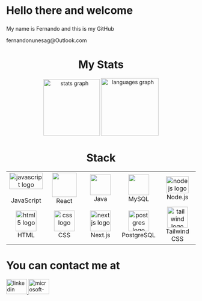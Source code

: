 <h1 align="left">Hello there and welcome</h2>

###

<p align="left">My name is Fernando and this is my GitHub</p>
<p align="left">fernandonunesag@Outlook.com</p>





<h1 align="center">My Stats</h2>



<div align="center">
  <img src="https://github-readme-stats.vercel.app/api?username=FernandoNunesAguiar&hide_title=false&hide_rank=false&show_icons=true&include_all_commits=true&count_private=true&disable_animations=false&theme=ayu-mirage&locale=en&hide_border=false&order=1" height="150" alt="stats graph"  />
  <img src="https://github-readme-stats.vercel.app/api/top-langs?username=FernandoNunesAguiar&locale=en&hide_title=false&layout=compact&card_width=320&langs_count=5&theme=ayu-mirage&hide_border=false&order=2" height="153" alt="languages graph"  />
</div>


<h1 align="center">Stack</h2>


<table align ="center" width="96">
  <tr>
    <td align="center" width="96">
      <div max-width="55" max-height="65" style="object-fit: cover">
      <img src="https://techstack-generator.vercel.app/js-icon.svg" width="100%" height="100%" alt="javascript logo"  />
      </div>
      <br>JavaScript
    </td>
    <td align="center" width="96">
      <img src="https://techstack-generator.vercel.app/react-icon.svg" width="65" height="65  alt="react logo"  />
      <br>React
    </td>
     <td align="center" width="96">
      <img src="https://techstack-generator.vercel.app/java-icon.svg" width="55" height="55 alt="java logo"  />
      <br>Java
     </td>
     <td align="center" width="96">
        <img src="https://techstack-generator.vercel.app/mysql-icon.svg"  width="55" height="55 alt="mysql logo""
        <br>MySQL
     </td>
     <td align="center" width="96">
      <img src="https://www.vectorlogo.zone/logos/nodejs/nodejs-ar21.svg" height="45" width="60" alt="nodejs logo"  />
      <br>Node.js
     </td>
    </tr>
    <tr>
     <td align="center" width="96">
      <img src="https://www.vectorlogo.zone/logos/w3_html5/w3_html5-icon.svg" height="55" width="55" alt="html5 logo"  />
      <br>HTML
     </td>
     <td align="center" width="96">
        <img src="https://www.vectorlogo.zone/logos/w3_css/w3_css-icon~old.svg" width="55" height="55" alt="css logo"/>
        <br>CSS
     </td>
     <td align="center" width="96">
      <img src="https://www.vectorlogo.zone/logos/nextjs/nextjs-icon.svg" height="55" width="55" alt="nextjs logo" />
      <br>Next.js
     </td>
     <td align="center" width="96">
       <img src="https://www.vectorlogo.zone/logos/postgresql/postgresql-icon.svg" height="55" width="55" alt="postgres logo" />
       <br>PostgreSQL
     </td>
    <td align="center" width="96"> 
      <img src="https://www.vectorlogo.zone/logos/tailwindcss/tailwindcss-icon.svg" height="55" width="55" alt="tailwind logo"/>
      <br>Tailwind CSS
    </td>
  </tr>
</table>


<h1 align="left">You can contact me at</h2>


<div align="left">
  <a href="https://www.linkedin.com/in/fernandonunesdeaguiar" target="_blank">
    <img src="https://raw.githubusercontent.com/maurodesouza/profile-readme-generator/master/src/assets/icons/social/linkedin/default.svg" width="55" height="40" alt="linkedin logo"  />
  </a>
  <a href="fernandonunesag@outlook.com" target="_blank">
    <img src="https://raw.githubusercontent.com/maurodesouza/profile-readme-generator/master/src/assets/icons/social/microsoft-outlook/default.svg" width="55" height="40" alt="microsoft-outlook logo"  />
  </a>
</div>

###
